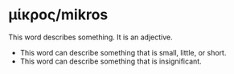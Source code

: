 # μίκρος/mikros
This word describes something. It is an adjective.
* This word can describe something that is small, little, or short.
* This word can describe something that is insignificant.
